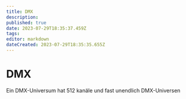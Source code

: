 ```yaml
---
title: DMX
description: 
published: true
date: 2023-07-29T18:35:37.459Z
tags: 
editor: markdown
dateCreated: 2023-07-29T18:35:35.655Z
---
```


# DMX
Ein DMX-Universum hat 512 kanäle und fast unendlich DMX-Universen